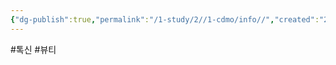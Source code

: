 ```yaml
---
{"dg-publish":true,"permalink":"/1-study/2//1-cdmo/info//","created":"2024-11-20T21:02:29.718+09:00","updated":"2025-06-26T17:18:09.191+09:00"}
---
```


#톡신 #뷰티